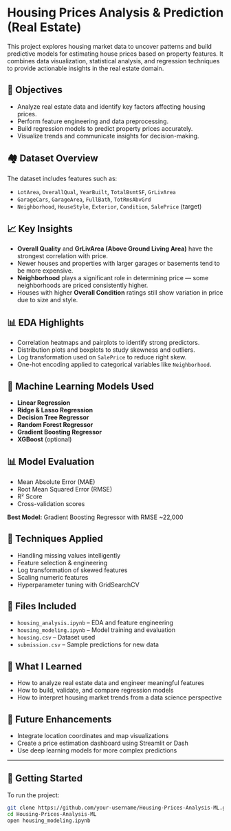 # Housing Prices Analysis & Prediction (Real Estate)

This project explores housing market data to uncover patterns and build predictive models for estimating house prices based on property features. It combines data visualization, statistical analysis, and regression techniques to provide actionable insights in the real estate domain.

## 🎯 Objectives

- Analyze real estate data and identify key factors affecting housing prices.
- Perform feature engineering and data preprocessing.
- Build regression models to predict property prices accurately.
- Visualize trends and communicate insights for decision-making.

## 🏘️ Dataset Overview

The dataset includes features such as:

- `LotArea`, `OverallQual`, `YearBuilt`, `TotalBsmtSF`, `GrLivArea`
- `GarageCars`, `GarageArea`, `FullBath`, `TotRmsAbvGrd`
- `Neighborhood`, `HouseStyle`, `Exterior`, `Condition`, `SalePrice` (target)

## 📈 Key Insights

- **Overall Quality** and **GrLivArea (Above Ground Living Area)** have the strongest correlation with price.
- Newer houses and properties with larger garages or basements tend to be more expensive.
- **Neighborhood** plays a significant role in determining price — some neighborhoods are priced consistently higher.
- Houses with higher **Overall Condition** ratings still show variation in price due to size and style.

## 📊 EDA Highlights

- Correlation heatmaps and pairplots to identify strong predictors.
- Distribution plots and boxplots to study skewness and outliers.
- Log transformation used on `SalePrice` to reduce right skew.
- One-hot encoding applied to categorical variables like `Neighborhood`.

## 🤖 Machine Learning Models Used

- **Linear Regression**
- **Ridge & Lasso Regression**
- **Decision Tree Regressor**
- **Random Forest Regressor**
- **Gradient Boosting Regressor**
- **XGBoost** (optional)

## 📊 Model Evaluation

- Mean Absolute Error (MAE)
- Root Mean Squared Error (RMSE)
- R² Score
- Cross-validation scores

**Best Model:** Gradient Boosting Regressor with RMSE ~22,000

## 🧠 Techniques Applied

- Handling missing values intelligently
- Feature selection & engineering
- Log transformation of skewed features
- Scaling numeric features
- Hyperparameter tuning with GridSearchCV

## 📁 Files Included

- `housing_analysis.ipynb` – EDA and feature engineering
- `housing_modeling.ipynb` – Model training and evaluation
- `housing.csv` – Dataset used
- `submission.csv` – Sample predictions for new data

## 🧠 What I Learned

- How to analyze real estate data and engineer meaningful features
- How to build, validate, and compare regression models
- How to interpret housing market trends from a data science perspective

## 🚀 Future Enhancements

- Integrate location coordinates and map visualizations
- Create a price estimation dashboard using Streamlit or Dash
- Use deep learning models for more complex predictions

---

## 🚀 Getting Started

To run the project:

```bash
git clone https://github.com/your-username/Housing-Prices-Analysis-ML.git
cd Housing-Prices-Analysis-ML
open housing_modeling.ipynb
